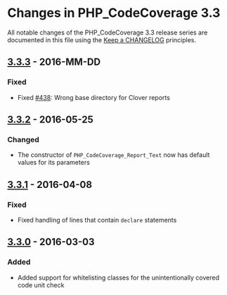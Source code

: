 # Changes in PHP_CodeCoverage 3.3

All notable changes of the PHP_CodeCoverage 3.3 release series are documented in this file using the [Keep a CHANGELOG](http://keepachangelog.com/) principles.

## [3.3.3] - 2016-MM-DD

### Fixed

* Fixed [#438](https://github.com/sebastianbergmann/php-code-coverage/issues/438): Wrong base directory for Clover reports

## [3.3.2] - 2016-05-25

### Changed

* The constructor of `PHP_CodeCoverage_Report_Text` now has default values for its parameters

## [3.3.1] - 2016-04-08

### Fixed

* Fixed handling of lines that contain `declare` statements

## [3.3.0] - 2016-03-03

### Added

* Added support for whitelisting classes for the unintentionally covered code unit check

[3.3.3]: https://github.com/sebastianbergmann/php-code-coverage/compare/3.3.2...3.3.3
[3.3.2]: https://github.com/sebastianbergmann/php-code-coverage/compare/3.3.1...3.3.2
[3.3.1]: https://github.com/sebastianbergmann/php-code-coverage/compare/3.3.0...3.3.1
[3.3.0]: https://github.com/sebastianbergmann/php-code-coverage/compare/3.2...3.3.0

